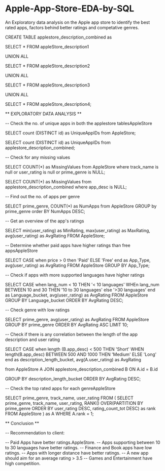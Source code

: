 # Apple-App-Store-EDA-by-SQL
An Exploratory data analysis on the Apple app store to identify the best rated apps, factors behind better ratings and competative genres.

CREATE TABLE applestore_description_combined as 

SELECT * FROM appleStore_description1

UNION ALL

SELECT * FROM appleStore_description2

UNION ALL

SELECT * FROM appleStore_description3

UNION ALL

SELECT * FROM appleStore_description4;

** EXPLORATORY DATA ANALYSIS **

-- Check the no. of unique apps in both the applestore tablesAppleStore

SELECT count (DISTINCT id) as UniqueAppIDs
from AppleStore;

SELECT count (DISTINCT id) as UniqueAppIDs
from applestore_description_combined;

-- Check for any missing values

SELECT COUNT(*) as MissingValues
from AppleStore
where track_name is null or user_rating is null or prime_genre is NULL;


SELECT COUNT(*) as MissingValues
from applestore_description_combined
where app_desc is NULL;

-- Find out the no. of apps per genre

SELECT prime_genre, COUNT(*) as NumApps
from AppleStore
GROUP by prime_genre
order BY NumApps DESC;

-- Get an overview of the app's ratings

SELECT min(user_rating) as MinRating,
       max(user_rating) as MaxRating,
       avg(user_rating) as AvgRating
FROM AppleStore;

-- Determine whether paid apps have higher ratings than free appsAppleStore

SELECT CASE
            when price > 0 then 'Paid'
            ELSE 'Free'
            end as App_Type,
            avg(user_rating) as AvgRating
FROM AppleStore
GROUP BY App_Type;

-- Check if apps with more supported languages have higher ratings

SELECT CASE
           when lang_num < 10 THEN '< 10 languages'
           WHEn lang_num BETWEEN 10 and 30 THEN '10 to 30 languages'
           else '>30 languages'
         end as Language_bucket,
         avg(user_rating) as AvgRating
FROM AppleStore
GROUP BY Language_bucket
ORDER BY AvgRating DESC;

-- Check genre with low ratings

SELECT prime_genre,
       avg(user_rating) as AvgRating
FROM AppleStore
GROUP BY prime_genre
ORDER BY AvgRating ASC
LIMIT 10;

-- Check if there is any correlation between the length of the app description and user rating

SELECT CASE
           when length (B.app_desc) < 500 THEN 'Short'
           WHEN length(B.app_desc) BETWEEN 500 AND 1000 THEN 'Medium'
           ELSE 'Long'
end as description_length_bucket,
avg(A.user_rating) as AvgRating

from AppleStore A
JOIN
applestore_description_combined B
ON A.id = B.id

GROUP BY description_length_bucket
ORDER BY AvgRating DESC;

-- Check the top rated apps for each genreAppleStore

SELECT
      prime_genre,
      track_name,
      user_rating
FROM (
      SELECT
      prime_genre,
      track_name,
      user_rating,
      RANK() OVER(PARTITION BY prime_genre ORDER BY user_rating DESC, rating_count_tot DESC) as rank
      FROM
      AppleStore
      )
      as A
WHERE
A.rank = 1;

** Conclusion **

-- Recommendation to client:

-- Paid Apps have better ratings.AppleStore.
-- Apps supporting between 10 to 30 languages have better ratings.
-- Finance and Book apps have low ratings. 
-- Apps with longer distance have better ratings.
-- A new app should aim for an average rating > 3.5 
-- Games and Entertainment have high competition.
